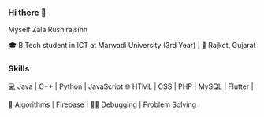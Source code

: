 ### Hi there 👋
Myself Zala Rushirajsinh 

🎓 B.Tech student in ICT at Marwadi University (3rd Year) | 📍 Rajkot, Gujarat

### Skills

💻 Java | C++ | Python | JavaScript
🌐 HTML | CSS | PHP | MySQL | Flutter |
   
🧠 Algorithms | Firebase |
👨‍💻 Debugging | Problem Solving
